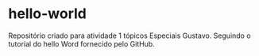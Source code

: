 # hello-world
Repositório criado para atividade 1 tópicos Especiais Gustavo.
Seguindo o tutorial do hello Word fornecido pelo GitHub.
